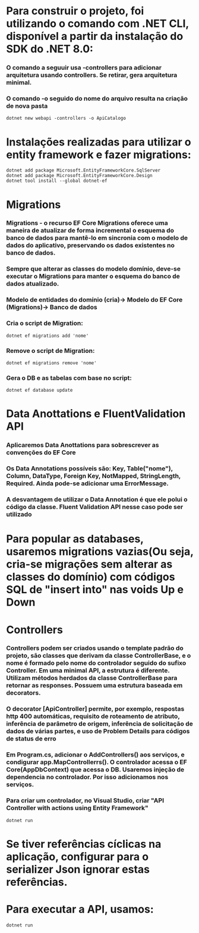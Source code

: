 # Para construir o projeto, foi utilizando o comando com .NET CLI, disponível a partir da instalação do SDK do .NET 8.0:
### O comando a seguuir usa -controllers para adicionar arquitetura usando controllers. Se retirar, gera arquitetura minimal.
### O comando -o seguido do nome do arquivo resulta na criação de nova pasta
```
dotnet new webapi -controllers -o ApiCatalogo
```

# Instalações realizadas para utilizar o entity framework e fazer migrations:
```
dotnet add package Microsoft.EntityFrameworkCore.SqlServer
dotnet add package Microsoft.EntityFrameworkCore.Design  
dotnet tool install --global dotnet-ef                 
```

# Migrations

### Migrations - o recurso EF Core Migrations oferece uma maneira de atualizar de forma incremental o esquema do banco de dados para mantê-lo em sincronia com o modelo de dados do aplicativo, preservando os dados existentes no banco de dados. 
### Sempre que alterar as classes do modelo domínio, deve-se executar o Migrations para manter o esquema do banco de dados atualizado. 
### Modelo de entidades do domínio (cria)-> Modelo do EF Core (Migrations)-> Banco de dados

### Cria o script de Migration:
```
dotnet ef migrations add 'nome'
```

### Remove o script de Migration:
```
dotnet ef migrations remove 'nome'
```

### Gera o DB e as tabelas com base no script:
```
dotnet ef database update
```

# Data Anottations e FluentValidation API

### Aplicaremos Data Anottations para sobrescrever as convenções do EF Core 
### Os Data Annotations possíveis são: Key, Table("nome"), Column, DataType, Foreign Key, NotMapped, StringLength, Required. Ainda pode-se adicionar uma ErrorMessage.
### A desvantagem de utilizar o Data Annotation é que ele polui o código da classe. Fluent Validation API nesse caso pode ser utilizado

# Para popular as databases, usaremos migrations vazias(Ou seja, cria-se migrações sem alterar as classes do domínio) com códigos SQL de "insert into" nas voids Up e Down

# Controllers

### Controllers podem ser criados usando o template padrão do projeto, são classes que derivam da classe ControllerBase, e o nome é formado pelo nome do controlador seguido do sufixo Controller. Em uma minimal API, a estrutura é diferente.  Utilizam métodos herdados da classe ControllerBase para retornar as responses. Possuem uma estrutura baseada em decorators.

### O decorator [ApiController] permite, por exemplo, respostas http 400 automáticas, requisito de roteamento de atributo, inferência de parâmetro de origem, inferência de solicitação de dados de várias partes, e uso de Problem Details para códigos de status de erro

### Em Program.cs, adicionar o AddControllers() aos serviços, e condigurar app.MapControllerrs(). O controlador acessa o EF Core(AppDbContext) que acessa o DB. Usaremos injeção de dependencia no controlador. Por isso adicionamos nos serviços.

### Para criar um controlador, no Visual Studio, criar "API Controller with actions using Entity Framework"

```
dotnet run
```

# Se tiver referências cíclicas na aplicação, configurar para o serializer Json ignorar estas referências.

# Para executar a API, usamos:

```
dotnet run
```

